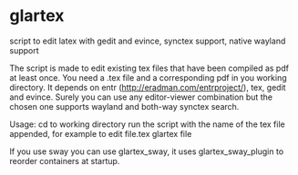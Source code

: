 # glartex
script to edit latex with gedit and evince, synctex support, native wayland support

The script is made to edit existing tex files that have been compiled as pdf at least once. You need a .tex file and a corresponding pdf in you working directory. It depends on entr (http://eradman.com/entrproject/), tex, gedit and evince. Surely you can use any editor-viewer combination but the chosen one supports wayland and both-way synctex search.

Usage:
cd to working directory
run the script with the name of the tex file appended, for example to edit file.tex
glartex file

If you use sway you can use glartex_sway, it uses glartex_sway_plugin to reorder containers at startup. 






